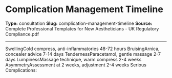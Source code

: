 # Complication Management Timeline

**Type:** consultation
**Slug:** complication-management-timeline
**Source:** Complete Professional Templates for New Aestheticians - UK Regulatory Compliance.pdf

---

SwellingCold compress, anti-inflammatories 48-72 hours
BruisingArnica, concealer advice 7-14 days
TendernessParacetamol, gentle massage 2-7 days
LumpinessMassage technique, warm compress 2-4 weeks
AsymmetryAssessment at 2 weeks, adjustment 2-4 weeks
Serious Complications: